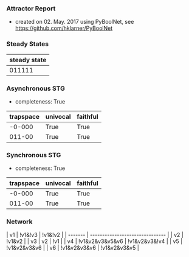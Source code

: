 

### Attractor Report
 * created on 02. May. 2017 using PyBoolNet, see https://github.com/hklarner/PyBoolNet

### Steady States
| steady state |
| ------------ | 
| 011111       |

### Asynchronous STG
 * completeness: True

| trapspace      | univocal  | faithful  |
| -------------- | --------- | --------- |
| -0-000         | True      | True      |
| 011-00         | True      | True      |

### Synchronous STG
 * completeness: True

| trapspace      | univocal  | faithful  |
| -------------- | --------- | --------- |
| -0-000         | True      | True      |
| 011-00         | True      | True      |

### Network
| v1      | !v1&!v3 | !v1&!v2               |
| ------- | ------------------------------- |
| v2      | !v1&v2                          |
| v3      | v2 | !v1                        |
| v4      | !v1&v2&v3&v5&v6 | !v1&v2&v3&!v4 |
| v5      | !v1&v2&v3&v6                    |
| v6      | !v1&v2&v3&v6 | !v1&v2&v3&v5     |

